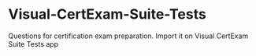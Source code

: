 # Visual-CertExam-Suite-Tests
Questions for certification exam preparation. Import it on Visual CertExam Suite Tests app
